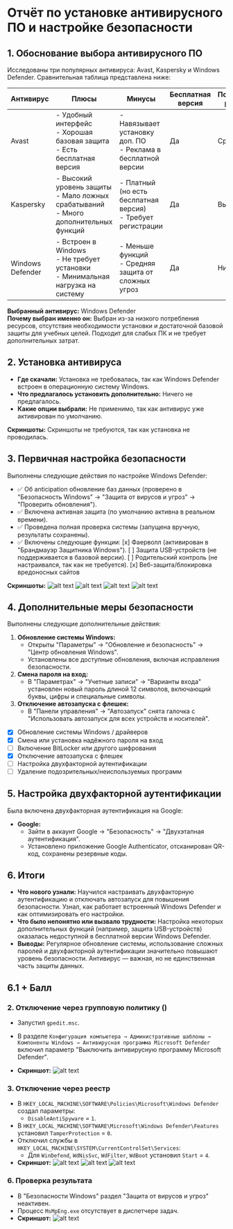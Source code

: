 # Отчёт по установке антивирусного ПО и настройке безопасности

## 1. Обоснование выбора антивирусного ПО

Исследованы три популярных антивируса: Avast, Kaspersky и Windows Defender. Сравнительная таблица представлена ниже:

| Антивирус | Плюсы | Минусы | Бесплатная версия | Потребление ресурсов |
| --- | --- | --- | --- | --- |
| Avast | \- Удобный интерфейс<br>- Хорошая базовая защита<br>- Есть бесплатная версия | \- Навязывает установку доп. ПО<br>- Реклама в бесплатной версии | Да | Среднее |
| Kaspersky | \- Высокий уровень защиты<br>- Мало ложных срабатываний<br>- Много дополнительных функций | \- Платный (но есть беслпатная версия)<br>- Требует регистрации | Да | Высокое |
| Windows Defender | \- Встроен в Windows<br>- Не требует установки<br>- Минимальная нагрузка на систему | \- Меньше функций<br>- Средняя защита от сложных угроз | Да | Низкое |

**Выбранный антивирус:** Windows Defender\
**Почему выбран именно он:** Выбран из-за низкого потребления ресурсов, отсутствия необходимости установки и достаточной базовой защиты для учебных целей. Подходит для слабых ПК и не требует дополнительных затрат.

## 2. Установка антивируса

- **Где скачали:** Установка не требовалась, так как Windows Defender встроен в операционную систему Windows.
- **Что предлагалось установить дополнительно:** Ничего не предлагалось.
- **Какие опции выбрали:** Не применимо, так как антивирус уже активирован по умолчанию.

**Скриншоты:** Скриншоты не требуются, так как установка не проводилась.

## 3. Первичная настройка безопасности

Выполнены следующие действия по настройке Windows Defender:

- ✅ Об anticipation обновление баз данных (проверено в "Безопасность Windows" → "Защита от вирусов и угроз" → "Проверить обновления").
- ✅ Включена активная защита (по умолчанию активна в реальном времени).
- ✅ Проведена полная проверка системы (запущена вручную, результаты сохранены).
- ✅ Включены следующие функции:
[x] Фаерволл (активирован в "Брандмауэр Защитника Windows").
[ \] Защита USB-устройств (не поддерживается в базовой версии).
[ \] Родительский контроль (не настраивался, так как не требуется).
  [x\] Веб-защита/блокировка вредоносных сайтов 

**Скриншоты:** 
![alt text](image.png)
![alt text](image-3.png)
![alt text](image-2.png)
![alt text](image-1.png)

## 4. Дополнительные меры безопасности
Выполнены следующие дополнительные действия:

1. **Обновление системы Windows:**
   - Открыты "Параметры" → "Обновление и безопасность" → "Центр обновления Windows".
   - Установлены все доступные обновления, включая исправления безопасности.
2. **Смена пароля на вход:**
   - В "Параметрах" → "Учетные записи" → "Варианты входа" установлен новый пароль длиной 12 символов, включающий буквы, цифры и специальные символы.
3. **Отключение автозапуска с флешек:**
   - В "Панели управления" → "Автозапуск" снята галочка с "Использовать автозапуск для всех устройств и носителей".

- [x] Обновление системы Windows / драйверов
- [x] Смена или установка надёжного пароля на вход
- [ ] Включение BitLocker или другого шифрования
- [x] Отключение автозапуска с флешек
- [ ] Настройка двухфакторной аутентификации
- [ ] Удаление подозрительных/неиспользуемых программ

## 5. Настройка двухфакторной аутентификации

Была включена двухфакторная аутентификация на Google:

- **Google:**
  - Зайти в аккаунт Google → "Безопасность" → "Двухэтапная аутентификация".
  - Установлено приложение Google Authenticator, отсканирован QR-код, сохранены резервные коды.

## 6. Итоги

- **Что нового узнали:** Научился настраивать двухфакторную аутентификацию и отключать автозапуск для повышения безопасности. Узнал, как работает встроенный Windows Defender и как оптимизировать его настройки.
- **Что было непонятно или вызвало трудности:** Настройка некоторых дополнительных функций (например, защита USB-устройств) оказалась недоступной в бесплатной версии Windows Defender.
- **Выводы:** Регулярное обновление системы, использование сложных паролей и двухфакторной аутентификации значительно повышают уровень безопасности. Антивирус — важная, но не единственная часть защиты данных.

## 6.1 + Балл

### 2. Отключение через групповую политику ()
- Запустил `gpedit.msc`.
- В разделе `Конфигурация компьютера → Административные шаблоны → Компоненты Windows → Антивирусная программа Microsoft Defender` включил параметр "Выключить антивирусную программу Microsoft Defender".

- **Скриншот:**
![alt text](image-4.png)

### 3. Отключение через реестр
- В `HKEY_LOCAL_MACHINE\SOFTWARE\Policies\Microsoft\Windows Defender` создал параметры:
  - `DisableAntiSpyware` = `1`.
- В `HKEY_LOCAL_MACHINE\SOFTWARE\Microsoft\Windows Defender\Features` установил `TamperProtection` = `0`.
- Отключил службы в `HKEY_LOCAL_MACHINE\SYSTEM\CurrentControlSet\Services`:
  - Для `WinDefend`, `WdNisSvc`, `WdFilter`, `WdBoot` установил `Start` = `4`.
- **Скриншот:** 
![alt text](image-5.png)
![alt text](image-6.png)
![alt text](image-7.png)

### 6. Проверка результата
- В "Безопасности Windows" раздел "Защита от вирусов и угроз" неактивен.
- Процесс `MsMpEng.exe` отсутствует в диспетчере задач.
- **Скриншот:** 
![alt text](image-8.png)
